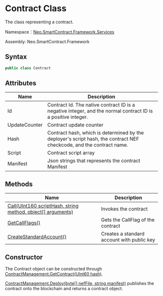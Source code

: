 # Contract Class

The class representing a contract.

Namespace：[Neo.SmartContract.Framework.Services](../services.md)

Assembly: Neo.SmartContract.Framework

## Syntax

```c#
public class Contract
```

## Attributes

| Name | Description |
| -------------------------------- | ------ |
| Id     | Contract Id. The native contract ID is a negative integer, and the normal contract ID is a positive integer. |
| UpdateCounter | Contract update counter |
| Hash  | Contract hash, which is determined by the deployer's script hash, the contract NEF checkcode, and the contract name. |
| Script  | Contract script array |
| Manifest  | Json strings that represents the contract Manifest |

## Methods

| Name | Description |
| -------------------------------- | ------ |
| [Call(UInt160 scriptHash, string method, object[] arguments)](Contract/Call.md) | Invokes the contract |
| [GetCallFlags()](Contract/GetCallFlags.md)         | Gets the CallFlag of the contract |
| [CreateStandardAccount()](Contract/CreateStandardAccount.md)         | Creates a standard account with public key |

## Constructor

The Contract object can be constructed through [ContractManagement.GetContract(UInt60 hash)](../native/ContractManagement/GetContract.md).

 [ContractManagement.Deploy(byte[] nefFile, string manifest)](../native/ContractManagement/Deploy.md) publishes the contract onto the blockchain and returns a contract object.

